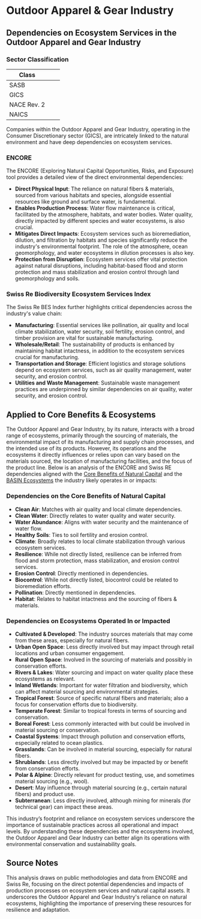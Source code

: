 # Outdoor Apparel & Gear Industry

## **Dependencies on Ecosystem Services in the Outdoor Apparel and Gear Industry**

### Sector Classification

| Class       |   |   |
| ----------- | - | - |
| SASB        |   |   |
| GICS        |   |   |
| NACE Rev. 2 |   |   |
| NAICS       |   |   |





Companies within the Outdoor Apparel and Gear Industry, operating in the Consumer Discretionary sector (GICS), are intricately linked to the natural environment and have deep dependencies on ecosystem services.&#x20;

### **ENCORE**

The ENCORE (Exploring Natural Capital Opportunities, Risks, and Exposure) tool provides a detailed view of the direct environmental dependencies:

* **Direct Physical Input**: The reliance on natural fibers & materials, sourced from various habitats and species, alongside essential resources like ground and surface water, is fundamental.
* **Enables Production Process**: Water flow maintenance is critical, facilitated by the atmosphere, habitats, and water bodies. Water quality, directly impacted by different species and water ecosystems, is also crucial.
* **Mitigates Direct Impacts**: Ecosystem services such as bioremediation, dilution, and filtration by habitats and species significantly reduce the industry's environmental footprint. The role of the atmosphere, ocean geomorphology, and water ecosystems in dilution processes is also key.
* **Protection from Disruption**: Ecosystem services offer vital protection against natural disruptions, including habitat-based flood and storm protection and mass stabilization and erosion control through land geomorphology and soils.

### **Swiss Re Biodiversity Ecosystem Services Index**

The Swiss Re BES Index further highlights critical dependencies across the industry's value chain:

* **Manufacturing**: Essential services like pollination, air quality and local climate stabilization, water security, soil fertility, erosion control, and timber provision are vital for sustainable manufacturing.
* **Wholesale/Retail**: The sustainability of products is enhanced by maintaining habitat intactness, in addition to the ecosystem services crucial for manufacturing.
* **Transportation and Storage**: Efficient logistics and storage solutions depend on ecosystem services, such as air quality management, water security, and erosion control.
* **Utilities and Waste Management**: Sustainable waste management practices are underpinned by similar dependencies on air quality, water security, and erosion control.

## Applied to Core Benefits & Ecosystems

The Outdoor Apparel and Gear Industry, by its nature, interacts with a broad range of ecosystems, primarily through the sourcing of materials, the environmental impact of its manufacturing and supply chain processes, and the intended use of its products. However, its operations and the ecosystems it directly influences or relies upon can vary based on the materials sourced, the location of manufacturing facilities, and the focus of the product line. Below is an analysis of the ENCORE and Swiss RE dependencies aligned with the [Core Benefits of Natural Capital](broken-reference) and the [BASIN Ecosystems](../../core-benefits/core-benefits-framework/stocks-ecosystems/ecosystem-definitions.md) the industry likely operates in or impacts:

### Dependencies on the Core Benefits of Natural Capital

* **Clean Air**: Matches with air quality and local climate dependencies.
* **Clean Water**: Directly relates to water quality and water security.
* **Water Abundance**: Aligns with water security and the maintenance of water flow.
* **Healthy Soils**: Ties to soil fertility and erosion control.
* **Climate**: Broadly relates to local climate stabilization through various ecosystem services.
* **Resilience**: While not directly listed, resilience can be inferred from flood and storm protection, mass stabilization, and erosion control services.
* **Erosion Control**: Directly mentioned in dependencies.
* **Biocontrol**: While not directly listed, biocontrol could be related to bioremediation efforts.
* **Pollination**: Directly mentioned in dependencies.
* **Habitat**: Relates to habitat intactness and the sourcing of fibers & materials.

### Dependencies on Ecosystems Operated In or Impacted

* **Cultivated & Developed**: The industry sources materials that may come from these areas, especially for natural fibers.
* **Urban Open Space**: Less directly involved but may impact through retail locations and urban consumer engagement.
* **Rural Open Space**: Involved in the sourcing of materials and possibly in conservation efforts.
* **Rivers & Lakes**: Water sourcing and impact on water quality place these ecosystems as relevant.
* **Inland Wetlands**: Important for water filtration and biodiversity, which can affect material sourcing and environmental strategies.
* **Tropical Forest**: Source of specific natural fibers and materials; also a focus for conservation efforts due to biodiversity.
* **Temperate Forest**: Similar to tropical forests in terms of sourcing and conservation.
* **Boreal Forest**: Less commonly interacted with but could be involved in material sourcing or conservation.
* **Coastal Systems**: Impact through pollution and conservation efforts, especially related to ocean plastics.
* **Grasslands**: Can be involved in material sourcing, especially for natural fibers.
* **Shrublands**: Less directly involved but may be impacted by or benefit from conservation efforts.
* **Polar & Alpine**: Directly relevant for product testing, use, and sometimes material sourcing (e.g., wool).
* **Desert**: May influence through material sourcing (e.g., certain natural fibers) and product use.
* **Subterranean**: Less directly involved, although mining for minerals (for technical gear) can impact these areas.

This industry’s footprint and reliance on ecosystem services underscore the importance of sustainable practices across all operational and impact levels. By understanding these dependencies and the ecosystems involved, the Outdoor Apparel and Gear Industry can better align its operations with environmental conservation and sustainability goals.

## **Source Notes**

This analysis draws on public methodologies and data from ENCORE and Swiss Re, focusing on the direct potential dependencies and impacts of production processes on ecosystem services and natural capital assets. It underscores the Outdoor Apparel and Gear Industry's reliance on natural ecosystems, highlighting the importance of preserving these resources for resilience and adaptation.
